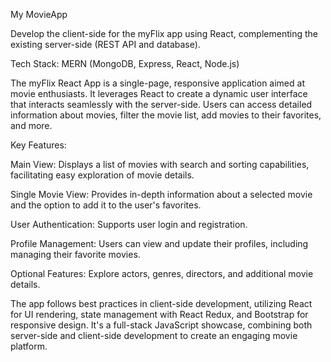 My MovieApp

Develop the client-side for the myFlix app using React, complementing the existing server-side (REST API and database).

Tech Stack: MERN (MongoDB, Express, React, Node.js)

The myFlix React App is a single-page, responsive application aimed at movie enthusiasts. It leverages React to create a dynamic user interface that interacts seamlessly with the server-side. Users can access detailed information about movies, filter the movie list, add movies to their favorites, and more.

Key Features:

Main View: Displays a list of movies with search and sorting capabilities, facilitating easy exploration of movie details.

Single Movie View: Provides in-depth information about a selected movie and the option to add it to the user's favorites.

User Authentication: Supports user login and registration.

Profile Management: Users can view and update their profiles, including managing their favorite movies.

Optional Features: Explore actors, genres, directors, and additional movie details.

The app follows best practices in client-side development, utilizing React for UI rendering, state management with React Redux, and Bootstrap for responsive design. It's a full-stack JavaScript showcase, combining both server-side and client-side development to create an engaging movie platform.
